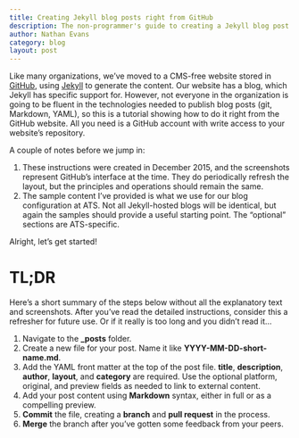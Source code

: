 ```yaml
---
title: Creating Jekyll blog posts right from GitHub
description: The non-programmer's guide to creating a Jekyll blog post using only the GitHub web interface.
author: Nathan Evans
category: blog
layout: post
---
```


Like many organizations, we’ve moved to a CMS-free website stored in [GitHub](https://github.com/atsid/www.atsid.com), using [Jekyll](http://jekyllrb.com) to generate the content. Our website has a blog, which Jekyll has specific support for. However, not everyone in the organization is going to be fluent in the technologies needed to publish blog posts (git, Markdown, YAML), so this is a tutorial showing how to do it right from the GitHub website. All you need is a GitHub account with write access to your website’s repository.

A couple of notes before we jump in:

1. These instructions were created in December 2015, and the screenshots represent GitHub’s interface at the time. They do periodically refresh the layout, but the principles and operations should remain the same.
1. The sample content I’ve provided is what we use for our blog configuration at ATS. Not all Jekyll-hosted blogs will be identical, but again the samples should provide a useful starting point. The “optional” sections are ATS-specific.

Alright, let’s get started!

# TL;DR
Here’s a short summary of the steps below without all the explanatory text and screenshots. After you’ve read the detailed instructions, consider this a refresher for future use. Or if it really is too long and you didn’t read it…

1. Navigate to the **_posts** folder.
1. Create a new file for your post. Name it like **YYYY-MM-DD-short-name.md**.
1. Add the YAML front matter at the top of the post file. **title**, **description**, **author**, **layout**, and **category** are required. Use the optional platform, original, and preview fields as needed to link to external content.
1. Add your post content using **Markdown** syntax, either in full or as a compelling preview.
1. **Commit** the file, creating a **branch** and **pull request** in the process.
1. **Merge** the branch after you’ve gotten some feedback from your peers.
